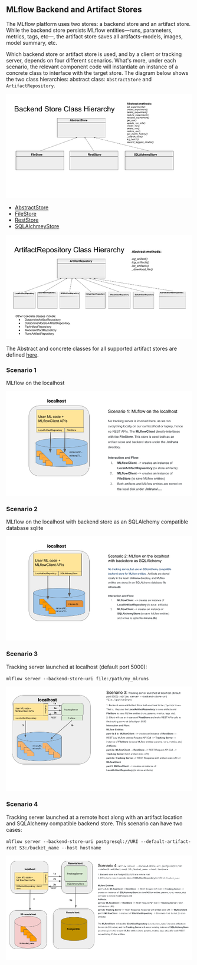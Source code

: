 ## MLflow Backend and Artifact Stores

The MLflow platform uses two stores: a backend store and an artifact store.
While the backend store persists MLflow entities—runs, parameters, metrics, 
tags, etc—, the artifact store saves all artifacts–models, images, model summary, etc.

Which backend store or artifact store is used, and by a client or tracking server, 
depends on four different scenarios. What's more, under each scenario, the relevant 
component code will instantiate an instance of a concrete class to interface with the 
target store. The diagram below shows the two class hierarchies: abstract class: 
`AbstractStore` and `ArtifactRepository`.


![](./images/backend_store_classes.png)

 * [AbstractStore](https://github.com/mlflow/mlflow/blob/master/mlflow/store/tracking/abstract_store.py)
 * [FileStore](https://github.com/mlflow/mlflow/blob/master/mlflow/store/tracking/file_store.py)
 * [RestStore](https://github.com/mlflow/mlflow/blob/master/mlflow/store/tracking/rest_store.py)
 * [SQLAlchmeyStore](https://github.com/mlflow/mlflow/blob/master/mlflow/store/tracking/sqlalchemy_store.py)

![](./images/artifact_store_classes.png)

The Abstract and concrete classes for all supported artifact stores are defined
[here](https://github.com/mlflow/mlflow/tree/master/mlflow/store/artifact).

### Scenario 1

MLflow on the localhost 

![](./images/scenario_1.png)

### Scenario 2 

MLflow on the localhost with backend store as an SQLAlchemy compatible database
sqlite

![](./images/scenario_2.png)

### Scenario 3

Tracking server launched at localhost (default port 5000):

`mlflow server --backend-store-uri file:/path/my_mlruns`

![](./images/scenario_3.png)

### Scenario 4

Tracking server launched at a remote host along with an artifact location 
and SQLAlchemy compatible backend store. This scenario can have two cases:

`mlflow server --backend-store-uri postgresql://URI --default-artifact-root S3:/bucket_name --host hostname`

![](./images//scenario_4_case_2.png)

















